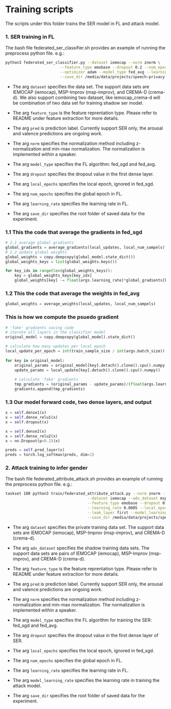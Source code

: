# Training scripts
The scripts under this folder trains the SER model in FL and attack model. 

### 1. SER training in FL
The bash file federated_ser_classifier.sh provides an example of running the preprocess python file. e.g.:

```sh
python3 federated_ser_classifier.py --dataset iemocap --norm znorm \
                        --feature_type emobase --dropout 0.2 --num_epochs 200 --local_epochs 1 \
                        --optimizer adam --model_type fed_avg --learning_rate 0.0005 \
                        --save_dir /media/data/projects/speech-privacy

```
- The arg `dataset` specifies the data set. The support data sets are IEMOCAP (iemocap), MSP-Improv (msp-improv), and CREMA-D (crema-d). We also support combining two dataset, like iemocap_crema-d will be combination of two data set for training shadow ser model. 

- The arg `feature_type` is the feature reprentation type. Please refer to README under feature extraction for more details.

- The arg `pred` is prediction label. Currently support SER only, the arousal and valence predictions are ongoing work.

- The arg `norm` specifies the normalization method including z-normalization and min-max normalization. The normalization is implemented within a speaker.

- The arg `model_type` specifies the FL algorithm: fed_sgd and fed_avg.

- The arg `dropout` specifies the dropout value in the first dense layer.

- The arg `local_epochs` specifies the local epoch, ignored in fed_sgd.

- The arg `num_epochs` specifies the global epoch in FL.

- The arg `learning_rate` specifies the learning rate in FL.

- The arg `save_dir` specifies the root folder of saved data for the experiment.

### 1.1 This the code that average the gradients in fed_sgd
```python
# 2.1 average global gradients
global_gradients = average_gradients(local_updates, local_num_sampels)
# 2.2 update global weights
global_weights = copy.deepcopy(global_model.state_dict())
global_weights_keys = list(global_weights.keys())

for key_idx in range(len(global_weights_keys)):
    key = global_weights_keys[key_idx]
    global_weights[key] -= float(args.learning_rate)*global_gradients[key_idx].to(device)
```
### 1.2 This the code that average the weights in fed_avg

```python 
global_weights = average_weights(local_updates, local_num_sampels)
```

### This is how we compute the psuedo gradient
```python
# 'fake' gradients saving code
# iterate all layers in the classifier model
original_model = copy.deepcopy(global_model).state_dict()

# calculate how many updates per local epoch 
local_update_per_epoch = int(train_sample_size / int(args.batch_size)) + 1
    
for key in original_model:
    original_params = original_model[key].detach().clone().cpu().numpy()
    update_params = local_update[key].detach().clone().cpu().numpy()
    
    # calculate 'fake' gradients
    tmp_gradients = (original_params - update_params)/(float(args.learning_rate)*local_update_per_epoch*int(args.local_epochs))
    gradients.append(tmp_gradients)
```

### 1.3 Our model forward code, two dense layers, and output

```python
x = self.dense1(x)
x = self.dense_relu1(x)
x = self.dropout(x)

x = self.dense2(x)
x = self.dense_relu2(x)
x = nn.Dropout(p=0.2)(x)

preds = self.pred_layer(x)
preds = torch.log_softmax(preds, dim=1)
```

### 2. Attack training to infer gender

The bash file federated_attribute_attack.sh provides an example of running the preprocess python file. e.g.:

```bash
taskset 100 python3 train/federated_attribute_attack.py --norm znorm --optimizer adam \
                                    --dataset iemocap --adv_dataset msp-improv_crema-d \
                                    --feature_type emobase --dropout 0.2 --model_type fed_avg \
                                    --learning_rate 0.0005 --local_epochs 1 --num_epochs 200 \
                                    --leak_layer first --model_learning_rate 0.0001 \
                                    --save_dir /media/data/projects/speech-privacy
```

- The arg `dataset` specifies the private training data set. The support data sets are IEMOCAP (iemocap), MSP-Improv (msp-improv), and CREMA-D (crema-d). 

- The arg `adv_dataset` specifies the shadow training data sets. The support data sets are pairs of IEMOCAP (iemocap), MSP-Improv (msp-improv), and CREMA-D (crema-d). 

- The arg `feature_type` is the feature reprentation type. Please refer to README under feature extraction for more details.

- The arg `pred` is prediction label. Currently support SER only, the arousal and valence predictions are ongoing work.

- The arg `norm` specifies the normalization method including z-normalization and min-max normalization. The normalization is implemented within a speaker.

- The arg `model_type` specifies the FL algorithm for training the SER: fed_sgd and fed_avg.

- The arg `dropout` specifies the dropout value in the first dense layer of SER.

- The arg `local_epochs` specifies the local epoch, ignored in fed_sgd.

- The arg `num_epochs` specifies the global epoch in FL.

- The arg `learning_rate` specifies the learning rate in FL.

- The arg `model_learning_rate` specifies the learning rate in training the attack model.

- The arg `save_dir` specifies the root folder of saved data for the experiment.